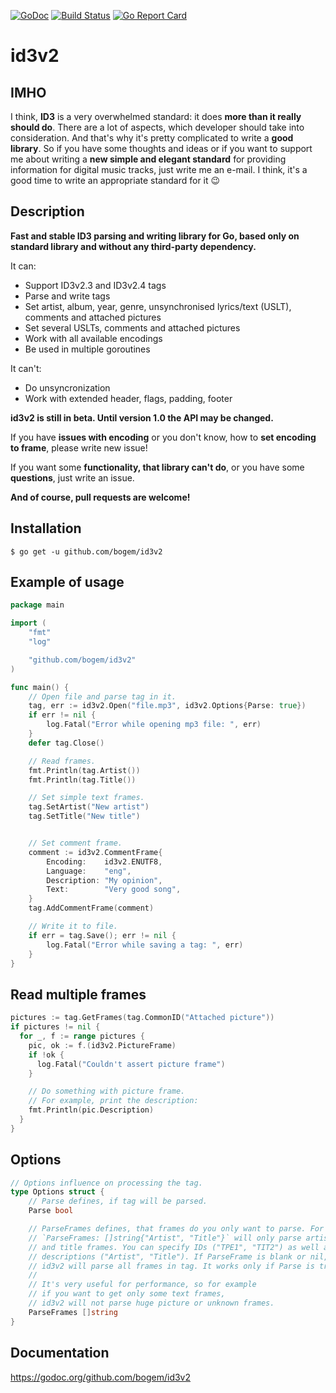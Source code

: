 [![GoDoc](https://godoc.org/github.com/bogem/id3v2?status.svg)](https://godoc.org/github.com/bogem/id3v2)
[![Build Status](https://travis-ci.org/bogem/id3v2.svg?branch=master)](https://travis-ci.org/bogem/id3v2)
[![Go Report Card](https://goreportcard.com/badge/github.com/bogem/id3v2)](https://goreportcard.com/report/github.com/bogem/id3v2)

# id3v2

## IMHO
I think, **ID3** is a very overwhelmed standard: it does **more than it really should do**.
There are a lot of aspects, which developer should take into consideration.
And that's why it's pretty complicated to write a **good library**.
So if you have some thoughts and ideas or if you want to support me about writing a **new simple and elegant standard**
for providing information for digital music tracks, just write me an e-mail.
I think, it's a good time to write an appropriate standard for it 😉

## Description
**Fast and stable ID3 parsing and writing library for Go, based only on standard library and without any third-party dependency.**

It can:
* Support ID3v2.3 and ID3v2.4 tags
* Parse and write tags
* Set artist, album, year, genre, unsynchronised lyrics/text (USLT),
comments and attached pictures
* Set several USLTs, comments and attached pictures
* Work with all available encodings
* Be used in multiple goroutines

It can't:
* Do unsyncronization
* Work with extended header, flags, padding, footer

**id3v2 is still in beta. Until version 1.0 the API may be changed.**

If you have **issues with encoding** or you don't know, how to **set
encoding to frame**, please write new issue!

If you want some **functionality, that library can't do**,
or you have some **questions**, just write an issue.

**And of course, pull requests are welcome!**

## Installation
  	$ go get -u github.com/bogem/id3v2

## Example of usage
```go
package main

import (
	"fmt"
	"log"

	"github.com/bogem/id3v2"
)

func main() {
	// Open file and parse tag in it.
	tag, err := id3v2.Open("file.mp3", id3v2.Options{Parse: true})
	if err != nil {
 		log.Fatal("Error while opening mp3 file: ", err)
 	}
	defer tag.Close()

	// Read frames.
	fmt.Println(tag.Artist())
	fmt.Println(tag.Title())

	// Set simple text frames.
	tag.SetArtist("New artist")
	tag.SetTitle("New title")


	// Set comment frame.
	comment := id3v2.CommentFrame{
		Encoding:    id3v2.ENUTF8,
		Language:    "eng",
		Description: "My opinion",
		Text:        "Very good song",
	}
	tag.AddCommentFrame(comment)

	// Write it to file.
	if err = tag.Save(); err != nil {
		log.Fatal("Error while saving a tag: ", err)
	}
}
```

## Read multiple frames
```go
pictures := tag.GetFrames(tag.CommonID("Attached picture"))
if pictures != nil {
  for _, f := range pictures {
    pic, ok := f.(id3v2.PictureFrame)
    if !ok {
      log.Fatal("Couldn't assert picture frame")
    }

    // Do something with picture frame.
    // For example, print the description:
    fmt.Println(pic.Description)
  }
}
```

## Options
```go
// Options influence on processing the tag.
type Options struct {
	// Parse defines, if tag will be parsed.
	Parse bool

	// ParseFrames defines, that frames do you only want to parse. For example,
	// `ParseFrames: []string{"Artist", "Title"}` will only parse artist
	// and title frames. You can specify IDs ("TPE1", "TIT2") as well as
	// descriptions ("Artist", "Title"). If ParseFrame is blank or nil,
	// id3v2 will parse all frames in tag. It works only if Parse is true.
	//
	// It's very useful for performance, so for example
	// if you want to get only some text frames,
	// id3v2 will not parse huge picture or unknown frames.
	ParseFrames []string
}
```

## Documentation

https://godoc.org/github.com/bogem/id3v2
